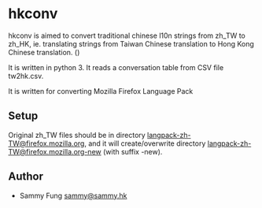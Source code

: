 hkconv
======

hkconv is aimed to convert traditional chinese l10n strings from zh_TW to zh_HK, ie. translating strings from Taiwan Chinese translation to Hong Kong Chinese translation. ()

It is written in python 3. It reads a conversation table from CSV file tw2hk.csv.

It is written for converting Mozilla Firefox Language Pack

Setup
-----

Original zh_TW files should be in directory langpack-zh-TW@firefox.mozilla.org, and it will create/overwrite directory langpack-zh-TW@firefox.mozilla.org-new (with suffix -new).

Author
------

* Sammy Fung <sammy@sammy.hk>
